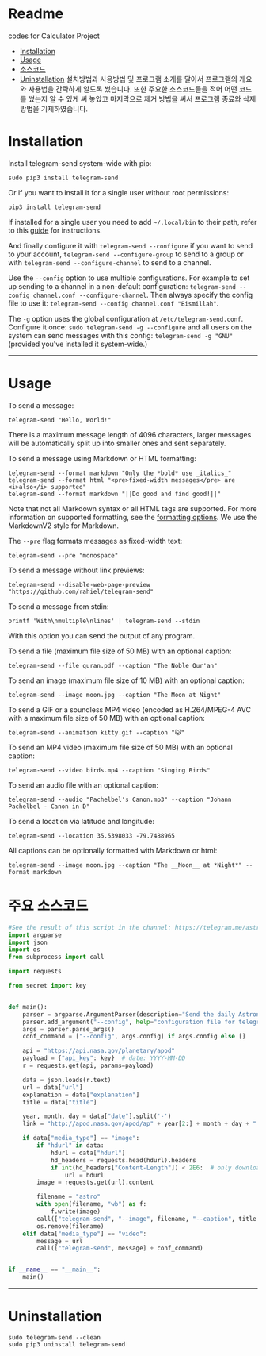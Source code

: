 # Readme
codes for Calculator Project

- [Installation](#installation)
- [Usage](#usage)
- [소스코드](#소스코드)
-  [Uninstallation](#uninstallation)
설치방법과 사용방법 및 프로그램 소개를 달아서 프로그램의 개요와 사용법을 간략하게 알도록 썼습니다. 또한 주요한 소스코드들을 적어 어떤 코드를 썼는지 알 수 있게 써 놓았고 마지막으로 제거 방법을 써서 프로그램 종료와 삭제 방법을 기제하였습니다.   
  
# Installation

Install telegram-send system-wide with pip:
``` shell
sudo pip3 install telegram-send
```

Or if you want to install it for a single user without root permissions:
``` shell
pip3 install telegram-send
```

If installed for a single user you need to add `~/.local/bin` to their path,
refer to this [guide][] for instructions.

And finally configure it with `telegram-send --configure` if you want to send to
your account, `telegram-send --configure-group` to send to a group or with
`telegram-send --configure-channel` to send to a channel.

Use the `--config` option to use multiple configurations. For example to set up
sending to a channel in a non-default configuration: `telegram-send --config
channel.conf --configure-channel`. Then always specify the config file to use
it: `telegram-send --config channel.conf "Bismillah"`.

The `-g` option uses the global configuration at `/etc/telegram-send.conf`.
Configure it once: `sudo telegram-send -g --configure` and all users on the
system can send messages with this config: `telegram-send -g "GNU"` (provided
you've installed it system-wide.)

[guide]: https://www.rahielkasim.com/installing-programs-from-non-system-package-managers-without-sudo/
---
# Usage

To send a message:
``` shell
telegram-send "Hello, World!"
```
There is a maximum message length of 4096 characters, larger messages will be
automatically split up into smaller ones and sent separately.

To send a message using Markdown or HTML formatting:
```shell
telegram-send --format markdown "Only the *bold* use _italics_"
telegram-send --format html "<pre>fixed-width messages</pre> are <i>also</i> supported"
telegram-send --format markdown "||Do good and find good!||"
```
Note that not all Markdown syntax or all HTML tags are supported. For more
information on supported formatting, see the [formatting options][]. We use the
MarkdownV2 style for Markdown.

[formatting options]: https://core.telegram.org/bots/api#formatting-options

The `--pre` flag formats messages as fixed-width text:
``` shell
telegram-send --pre "monospace"
```

To send a message without link previews:
``` shell
telegram-send --disable-web-page-preview "https://github.com/rahiel/telegram-send"
```

To send a message from stdin:
``` shell
printf 'With\nmultiple\nlines' | telegram-send --stdin
```
With this option you can send the output of any program.

To send a file (maximum file size of 50 MB) with an optional caption:
``` shell
telegram-send --file quran.pdf --caption "The Noble Qur'an"
```

To send an image (maximum file size of 10 MB) with an optional caption:
``` shell
telegram-send --image moon.jpg --caption "The Moon at Night"
```

To send a GIF or a soundless MP4 video (encoded as H.264/MPEG-4 AVC with a maximum file size of 50 MB) with an optional caption:
``` shell
telegram-send --animation kitty.gif --caption "🐱"
```

To send an MP4 video (maximum file size of 50 MB) with an optional caption:
``` shell
telegram-send --video birds.mp4 --caption "Singing Birds"
```

To send an audio file with an optional caption:
``` shell
telegram-send --audio "Pachelbel's Canon.mp3" --caption "Johann Pachelbel - Canon in D"
```

To send a location via latitude and longitude:
``` shell
telegram-send --location 35.5398033 -79.7488965
```

All captions can be optionally formatted with Markdown or html:
``` shell
telegram-send --image moon.jpg --caption "The __Moon__ at *Night*" --format markdown
```

# 주요 소스코드  
```python  
#See the result of this script in the channel: https://telegram.me/astropod
import argparse
import json
import os
from subprocess import call

import requests

from secret import key


def main():
    parser = argparse.ArgumentParser(description="Send the daily Astronomy Picture of the Day.")
    parser.add_argument("--config", help="configuration file for telegram-send", type=str)
    args = parser.parse_args()
    conf_command = ["--config", args.config] if args.config else []

    api = "https://api.nasa.gov/planetary/apod"
    payload = {"api_key": key}  # date: YYYY-MM-DD
    r = requests.get(api, params=payload)

    data = json.loads(r.text)
    url = data["url"]
    explanation = data["explanation"]
    title = data["title"]

    year, month, day = data["date"].split('-')
    link = "http://apod.nasa.gov/apod/ap" + year[2:] + month + day + ".html"

    if data["media_type"] == "image":
        if "hdurl" in data:
            hdurl = data["hdurl"]
            hd_headers = requests.head(hdurl).headers
            if int(hd_headers["Content-Length"]) < 2E6:  # only download HD images under 2 MB
                url = hdurl
        image = requests.get(url).content

        filename = "astro"
        with open(filename, "wb") as f:
            f.write(image)
        call(["telegram-send", "--image", filename, "--caption", title + " - " + link] + conf_command)
        os.remove(filename)
    elif data["media_type"] == "video":
        message = url
        call(["telegram-send", message] + conf_command)


if __name__ == "__main__":
    main()

```
---    
# Uninstallation

``` shell
sudo telegram-send --clean
sudo pip3 uninstall telegram-send
```
